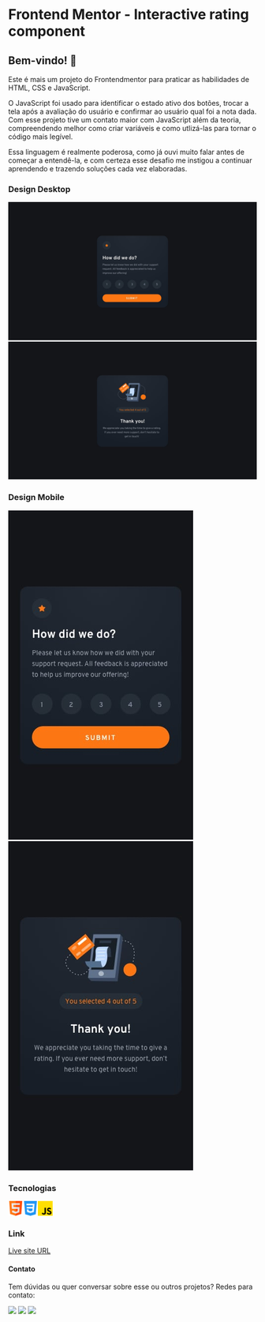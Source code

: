 # Frontend Mentor - Interactive rating component

## Bem-vindo! 👋

Este é mais um projeto do Frontendmentor para praticar as habilidades de HTML, CSS e JavaScript.

O JavaScript foi usado para identificar o estado ativo dos botões, trocar a tela após a avaliação do usuário e confirmar ao usuário qual foi a nota dada.
Com esse projeto tive um contato maior com JavaScript além da teoria, compreendendo melhor como criar variáveis e como utlizá-las para tornar o código mais legível.

Essa linguagem é realmente poderosa, como já ouvi muito falar antes de começar a entendê-la, e com certeza esse desafio me instigou a continuar aprendendo e trazendo soluções cada vez elaboradas.

### Design Desktop
![Design preview for the Interactive rating component coding challenge](design/desktop-design.jpg)
![Design preview for the Interactive rating component coding challenge](design/desktop-thank-you-state.jpg)

### Design Mobile
![Design preview for the Interactive rating component coding challenge](design/mobile-design.jpg)
![Design preview for the Interactive rating component coding challenge](design/mobile-thank-you-state.jpg)

### Tecnologias

<img src="src/images/tecnologia-1.png" alt="HTML icon" width="30px"><img src="src/images/tecnologia-2.png" alt="CSS icon" width="30px"><img src="src/images/tecnologia-3.png" alt="JS icon" width="30px">

### Link

<a href="https://als-samara.github.io/interactive-rating-component/">Live site URL</a>

#### Contato

Tem dúvidas ou quer conversar sobre esse ou outros projetos? Redes para contato:

<div> 
  <a href = "mailto:samaraalmeida379@gmail.com"><img src="https://img.shields.io/badge/Gmail-D14836?style=for-the-badge&logo=gmail&logoColor=white" target="_blank" width="75px"></a>
  <a href="https://www.linkedin.com/in/samara-almeida-als/" target="_blank"><img src="https://img.shields.io/badge/-LinkedIn-%230077B5?style=for-the-badge&logo=linkedin&logoColor=white" target="_blank" width="95px"></a> 
    <a href="https://api.whatsapp.com/send/?phone=5511977458347&text&type=phone_number&app_absent=0" target="_blank"><img src="https://img.shields.io/badge/WhatsApp-25D366?style=for-the-badge&logo=whatsapp&logoColor=white" target="_blank" width="100px"></a>
</div>
